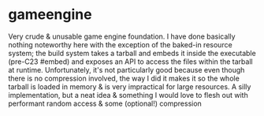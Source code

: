 # gameengine
Very crude & unusable game engine foundation. I have done basically nothing noteworthy here with the exception of the baked-in resource system;
the build system takes a tarball and embeds it inside the executable (pre-C23 #embed) and exposes an API to access the files within the tarball at runtime. Unfortunately, it's not particularly good because even though there is no compression involved, the way I did it makes it so the whole tarball is loaded in memory & is very impractical for large resources. A silly implementation, but a neat idea & something I would love to flesh out with performant random access & some (optional!) compression
